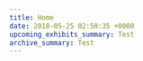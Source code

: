 ```yaml
---
title: Home
date: 2018-05-25 02:50:35 +0000
upcoming_exhibits_summary: Test
archive_summary: Test
---
```

